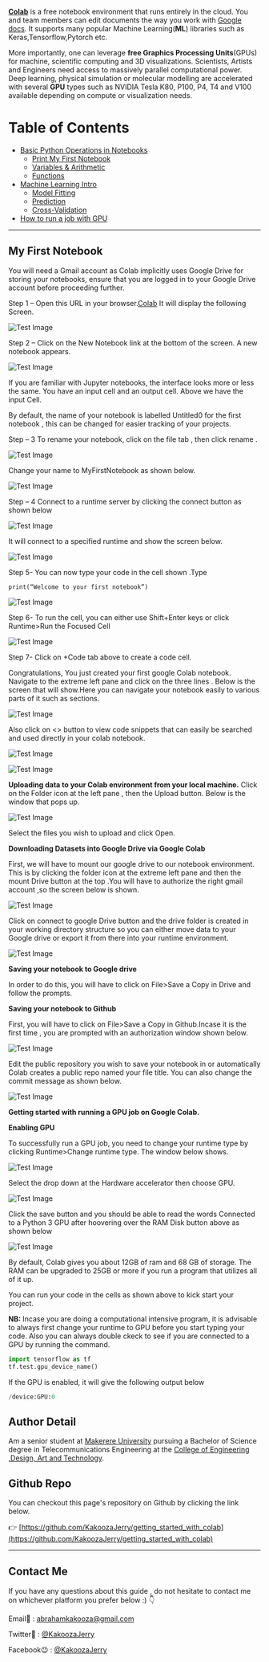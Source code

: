 **[Colab](https://colab.research.google.com)** is a free notebook environment that runs entirely in the cloud. You and team members can edit documents the way you work with [Google docs](https://docs.google.com). It supports many popular Machine Learning(**ML**) libraries such as Keras,Tensorflow,Pytorch etc.

More importantly, one can leverage **free Graphics Processing Units**(GPUs) for machine, scientific computing and 3D visualizations. Scientists, Artists and Engineers need access to massively parallel computational power. Deep learning, physical simulation or molecular modelling are accelerated with several **GPU** types such as NVIDIA Tesla K80, P100, P4, T4 and V100 available depending on compute or visualization needs.

# Table of Contents

- [Basic Python Operations in Notebooks](#my-first-notebook)
    - [Print My First Notebook]()
    - [Variables & Arithmetic]()
    - [Functions]()
- [Machine Learning Intro]()
    - [Model Fitting]()
    - [Prediction]()
    - [Cross-Validation]()
- [How to run a job with GPU]()
---
## My First Notebook


You will need a Gmail account as Colab implicitly uses Google Drive for storing your notebooks, ensure that you are logged in to your Google Drive account before proceeding further.

Step 1 – Open this URL in your browser.[Colab](https://colab.research.google.com) It will display the following Screen.

![Test Image](./images/1.PNG "Test Title")

Step 2 – Click on the New Notebook link at the bottom of the screen. A new notebook appears.

![Test Image](./images/2.PNG "Test Title")


If you are familiar with Jupyter notebooks, the interface looks more or less the same. You have an input cell and an output cell. Above we have the input Cell.

By default, the name of your notebook is labelled Untitled0 for the first notebook , this can be changed for easier tracking of your projects.

Step – 3 To rename your notebook, click on the file tab , then click rename . 

![Test Image](./images/3.png "Test Title")

Change your name to MyFirstNotebook as shown below.

![Test Image](./images/4.png "Test Title")

Step – 4 Connect to a runtime server by clicking the connect button as shown below

![Test Image](./images/5.png "Test Title")

It will connect to a specified runtime and show the screen below.

![Test Image](./images/6.png "Test Title")

Step 5- You can now type your code in the cell shown .Type

`print(“Welcome to your first notebook”)`

![Test Image](./images/7.png "Test Title")

Step 6- To run the cell, you can either use Shift+Enter keys or click Runtime>Run the Focused Cell

![Test Image](./images/8.png "Test Title")

Step 7- Click on +Code tab above to create a code cell. 

Congratulations, You just created your first google Colab notebook. Navigate  to the extreme left pane and click on the three lines . Below is the screen that will show.Here you can navigate your notebook easily to various parts of it such as sections.

![Test Image](./images/9.png "Test Title")

Also click on <> button  to view code snippets that can easily be searched and used directly in your colab notebook.

![Test Image](./images/10.png "Test Title")

![Test Image](./images/11.png "Test Title")

**Uploading data to your Colab environment from your local machine.**
Click on the Folder icon at the left pane , then the Upload button. Below is the window that pops up.

![Test Image](./images/12.png "Test Title")

Select the files you wish to upload and click Open.

**Downloading Datasets into Google Drive via Google Colab**

First, we will have to mount our google drive to our notebook environment. This is by clicking the folder icon at the extreme left pane and then the mount Drive button at the top .You will have to authorize the right gmail account ,so the screen below is shown.

![Test Image](./images/13.png "Test Title")

Click on connect to google Drive button and the drive folder is created in your working directory structure so you can either move data to your Google drive or export it from there into your runtime environment.

![Test Image](./images/14.png "Test Title")

**Saving your notebook to Google drive**

In order to do this, you will have to click on File>Save a Copy in Drive and follow the prompts.

**Saving your notebook to Github**

First, you will have to click on File>Save a Copy in Github.Incase it is the first time , you are prompted with an authorization window  shown below.

![Test Image](./images/15.png "Test Title")

Edit the public repository you wish to save your notebook in or automatically Colab creates a public repo named your file title. You can also change the commit message as shown below.

![Test Image](./images/16.png "Test Title")

**Getting started with running a GPU job on Google Colab.**

**Enabling GPU**

To successfully run a GPU job, you need to change your runtime type by clicking Runtime>Change runtime type. The window below shows.

![Test Image](./images/17.png "Test Title")

Select the drop down at the Hardware accelerator then choose GPU.

![Test Image](./images/18.png "Test Title")

Click the save button and you should be able to read the words Connected to a Python 3 GPU after hoovering over the RAM Disk button above as shown below

![Test Image](./images/19.png "Test Title")

By default, Colab gives you about 12GB of ram and 68 GB of storage. The RAM can be upgraded to 25GB or more if you run a program that utilizes all of it up.

You can run your code in the cells as shown above to kick start your project.

**NB:** Incase you are doing a  computational intensive program, it is advisable to always first change your runtime to GPU before you start typing your code. Also you can always double ckeck to see if you are connected to a GPU by running the command.

```python
import tensorflow as tf
tf.test.gpu_device_name()
```

If the GPU is enabled, it will give the following output below


```python
/device:GPU:0
```
## Author Detail
Am a senior student at [Makerere University](https://www.mak.ac.ug/) pursuing a Bachelor of Science degree in Telecommunications Engineering at the [College of Engineering ,Design, Art and Technology](https://cedat.mak.ac.ug/).


## Github Repo

You can checkout this page's repository on Github by  clicking the link below.

👉 [https://github.com/KakoozaJerry/getting_started_with_colab](https://github.com/KakoozaJerry/getting_started_with_colab)

---
## Contact Me

If you have any questions about this guide , do not hesitate to contact me on whichever platform you prefer below :) 👇

Email📧 : [abrahamkakooza@gmail.com](mailto:abrahamkakooza@gmail.com)

Twitter🐤 : [@KakoozaJerry](https://twitter.com/KakoozaJerry)

Facebook😉 : [@KakoozaJerry](https://www.facebook.com/kakooza.jerry)




